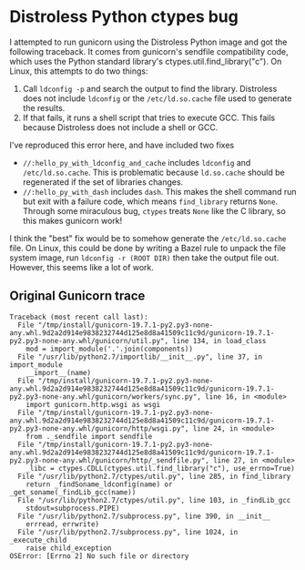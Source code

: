 # Distroless Python ctypes bug

I attempted to run gunicorn using the Distroless Python image and got the following traceback. It comes from gunicorn's sendfile compatibility code, which uses the Python standard library's ctypes.util.find_library("c"). On Linux, this attempts to do two things:

1. Call `ldconfig -p` and search the output to find the library. Distroless does not include `ldconfig` or the `/etc/ld.so.cache` file used to generate the results.
2. If that fails, it runs a shell script that tries to execute GCC. This fails because Distroless does not include a shell or GCC.

I've reproduced this error here, and have included two fixes
* `//:hello_py_with_ldconfig_and_cache` includes `ldconfig` and `/etc/ld.so.cache`. This is problematic because `ld.so.cache` should be regenerated if the set of libraries changes.
* `//:hello_py_with_dash` includes `dash`. This makes the shell command run but exit with a failure code, which means `find_library` returns `None`. Through some miraculous bug, `ctypes` treats `None` like the C library, so this makes gunicorn work!

I think the "best" fix would be to somehow generate the `/etc/ld.so.cache` file. On Linux, this could be done by writing a Bazel rule to unpack the file system image, run `ldconfig -r (ROOT DIR)` then take the output file out. However, this seems like a lot of work.


## Original Gunicorn trace

```
Traceback (most recent call last):
  File "/tmp/install/gunicorn-19.7.1-py2.py3-none-any.whl.9d2a2d914e9838232744d125e8d8a41509c11c9d/gunicorn-19.7.1-py2.py3-none-any.whl/gunicorn/util.py", line 134, in load_class
    mod = import_module('.'.join(components))
  File "/usr/lib/python2.7/importlib/__init__.py", line 37, in import_module
    __import__(name)
  File "/tmp/install/gunicorn-19.7.1-py2.py3-none-any.whl.9d2a2d914e9838232744d125e8d8a41509c11c9d/gunicorn-19.7.1-py2.py3-none-any.whl/gunicorn/workers/sync.py", line 16, in <module>
    import gunicorn.http.wsgi as wsgi
  File "/tmp/install/gunicorn-19.7.1-py2.py3-none-any.whl.9d2a2d914e9838232744d125e8d8a41509c11c9d/gunicorn-19.7.1-py2.py3-none-any.whl/gunicorn/http/wsgi.py", line 24, in <module>
    from ._sendfile import sendfile
  File "/tmp/install/gunicorn-19.7.1-py2.py3-none-any.whl.9d2a2d914e9838232744d125e8d8a41509c11c9d/gunicorn-19.7.1-py2.py3-none-any.whl/gunicorn/http/_sendfile.py", line 27, in <module>
    _libc = ctypes.CDLL(ctypes.util.find_library("c"), use_errno=True)
  File "/usr/lib/python2.7/ctypes/util.py", line 285, in find_library
    return _findSoname_ldconfig(name) or _get_soname(_findLib_gcc(name))
  File "/usr/lib/python2.7/ctypes/util.py", line 103, in _findLib_gcc
    stdout=subprocess.PIPE)
  File "/usr/lib/python2.7/subprocess.py", line 390, in __init__
    errread, errwrite)
  File "/usr/lib/python2.7/subprocess.py", line 1024, in _execute_child
    raise child_exception
OSError: [Errno 2] No such file or directory
```